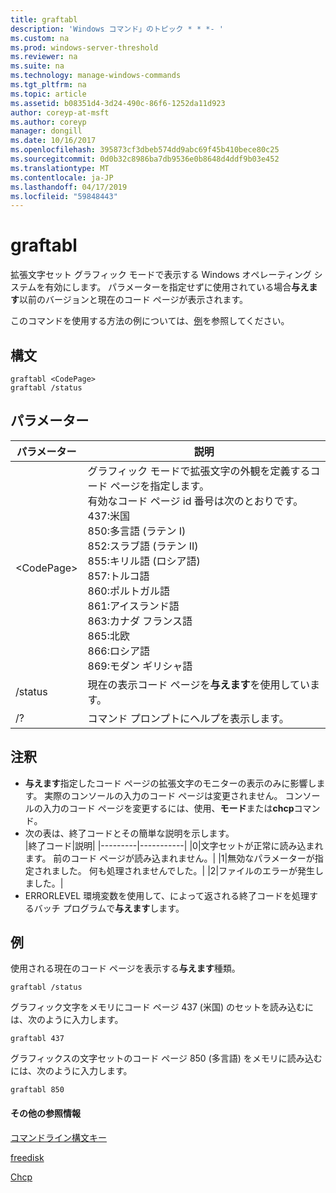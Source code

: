 ```yaml
---
title: graftabl
description: 'Windows コマンド」のトピック * * *- '
ms.custom: na
ms.prod: windows-server-threshold
ms.reviewer: na
ms.suite: na
ms.technology: manage-windows-commands
ms.tgt_pltfrm: na
ms.topic: article
ms.assetid: b08351d4-3d24-490c-86f6-1252da11d923
author: coreyp-at-msft
ms.author: coreyp
manager: dongill
ms.date: 10/16/2017
ms.openlocfilehash: 395873cf3dbeb574dd9abc69f45b410bece80c25
ms.sourcegitcommit: 0d0b32c8986ba7db9536e0b8648d4ddf9b03e452
ms.translationtype: MT
ms.contentlocale: ja-JP
ms.lasthandoff: 04/17/2019
ms.locfileid: "59848443"
---
```

# <a name="graftabl"></a>graftabl



拡張文字セット グラフィック モードで表示する Windows オペレーティング システムを有効にします。 パラメーターを指定せずに使用されている場合**与えます**以前のバージョンと現在のコード ページが表示されます。

このコマンドを使用する方法の例については、[例](#BKMK_examples)を参照してください。

## <a name="syntax"></a>構文

```
graftabl <CodePage>
graftabl /status
```

## <a name="parameters"></a>パラメーター

|パラメーター|説明|
|---------|-----------|
|\<CodePage>|グラフィック モードで拡張文字の外観を定義するコード ページを指定します。</br>有効なコード ページ id 番号は次のとおりです。</br>437:米国</br>850:多言語 (ラテン I)</br>852:スラブ語 (ラテン II)</br>855:キリル語 (ロシア語)</br>857:トルコ語</br>860:ポルトガル語</br>861:アイスランド語</br>863:カナダ フランス語</br>865:北欧</br>866:ロシア語</br>869:モダン ギリシャ語|
|/status|現在の表示コード ページを**与えます**を使用しています。|
|/?|コマンド プロンプトにヘルプを表示します。|

## <a name="remarks"></a>注釈

-   **与えます**指定したコード ページの拡張文字のモニターの表示のみに影響します。 実際のコンソールの入力のコード ページは変更されません。 コンソールの入力のコード ページを変更するには、使用、**モード**または**chcp**コマンド。
-   次の表は、終了コードとその簡単な説明を示します。  
    |終了コード|説明|
    |---------|-----------|
    |0|文字セットが正常に読み込まれます。 前のコード ページが読み込まれません。|
    |1|無効なパラメーターが指定されました。 何も処理されませんでした。|
    |2|ファイルのエラーが発生しました。|
-   ERRORLEVEL 環境変数を使用して、によって返される終了コードを処理するバッチ プログラムで**与えます**します。

## <a name="BKMK_examples"></a>例

使用される現在のコード ページを表示する**与えます**種類。
```
graftabl /status
```
グラフィック文字をメモリにコード ページ 437 (米国) のセットを読み込むには、次のように入力します。
```
graftabl 437
```
グラフィックスの文字セットのコード ページ 850 (多言語) をメモリに読み込むには、次のように入力します。
```
graftabl 850
```

#### <a name="additional-references"></a>その他の参照情報

[コマンドライン構文キー](command-line-syntax-key.md)

[freedisk](freedisk.md)

[Chcp](chcp.md)